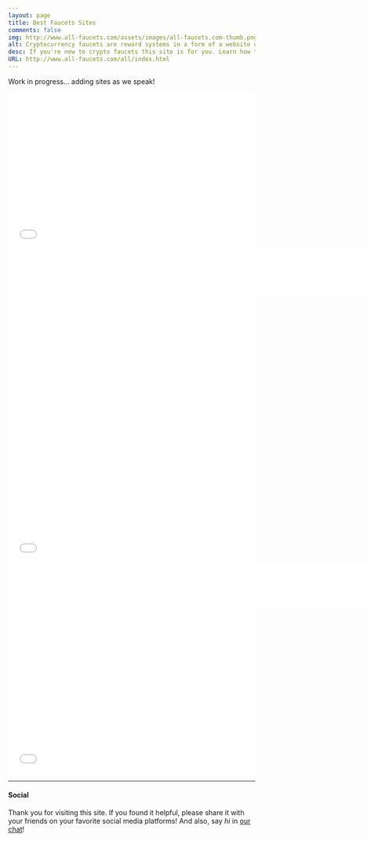 ```yaml
---
layout: page
title: Best Faucets Sites
comments: false
img: http://www.all-faucets.com/assets/images/all-faucets.com-thumb.png
alt: Cryptocurrency faucets are reward systems in a form of a website or an app that dispense free coins.
desc: If you're new to crypto faucets this site is for you. Learn how to maximize the value of your time and effort while claiming from free bitcoin faucet sites.
URL: http://www.all-faucets.com/all/index.html
---
```

<link rel="stylesheet" href="https://cdnjs.cloudflare.com/ajax/libs/normalize/5.0.0/normalize.min.css">

Work in progress... adding sites as we speak!

<iframe src='a-faucets.html' scrolling='no' style='width:100%; height:320px; border:0px; padding:0; overflow:hidden' allowtransparency='true'></iframe>

<iframe data-aa='1121329' src='//ad.a-ads.com/1121329?size=990x90&background_color=ffffff' scrolling='no' style='width:990px; height:90px; border:0px; padding:0; overflow:hidden' allowtransparency='true'></iframe>

<iframe src='b-faucets.html' scrolling='no' style='width:100%; height:550px; border:0px; padding:0; overflow:hidden' allowtransparency='true'></iframe>

<iframe data-aa='1121329' src='//ad.a-ads.com/1121329?size=990x90&background_color=ffffff' scrolling='no' style='width:990px; height:90px; border:0px; padding:0; overflow:hidden' allowtransparency='true'></iframe>

<iframe src='c-faucets.html' scrolling='no' style='width:100%; height:340px; border:0px; padding:0; overflow:hidden' allowtransparency='true'></iframe>

---
#### Social

Thank you for visiting this site. If you found it helpful, please share it with your friends on your favorite social media platforms! And also, say <i>hi</i> in <a href="chat.html">our chat</a>!

